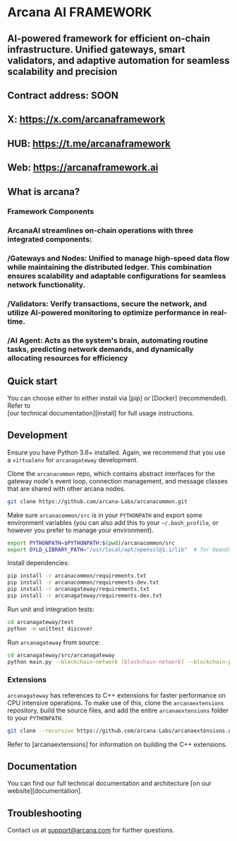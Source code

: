 # Arcana AI FRAMEWORK

## AI-powered framework for efficient on-chain infrastructure. Unified gateways, smart validators, and adaptive automation for seamless scalability and precision

## Contract address: SOON
## X: https://x.com/arcanaframework
## HUB: https://t.me/arcanaframework
## Web: https://arcanaframework.ai

## What is arcana?
### Framework Components

### ArcanaAI streamlines on-chain operations with three integrated components:

### /Gateways and Nodes: Unified to manage high-speed data flow while maintaining the distributed ledger. This combination ensures scalability and adaptable configurations for seamless network functionality.

### /Validators: Verify transactions, secure the network, and utilize AI-powered monitoring to optimize performance in real-time.
### /AI Agent: Acts as the system's brain, automating routine tasks, predicting network demands, and dynamically allocating resources for efficiency
## Quick start

You can choose either to either install via [pip] or [Docker] (recommended). Refer to  
[our technical documentation][install] for full usage instructions.

## Development

Ensure you have Python 3.6+ installed. Again, we recommend that you use a `virtualenv` for `arcanagateway` development.

Clone the `arcanacommon` repo, which contains abstract interfaces for the gateway node's event loop, connection management, 
and message classes that are shared with other arcana nodes.

```bash
git clone https://github.com/arcana-Labs/arcanacommon.git
```

Make sure `arcanacommon/src` is in your `PYTHONPATH` and export some environment variables (you can also add this to your
`~/.bash_profile`, or however you prefer to manage your environment).

```bash
export PYTHONPATH=$PYTHONPATH:$(pwd)/arcanacommon/src 
export DYLD_LIBRARY_PATH="/usr/local/opt/openssl@1.1/lib"  # for OpenSSL dependencies
```

Install dependencies:

```bash
pip install -r arcanacommon/requirements.txt
pip install -r arcanacommon/requirements-dev.txt
pip install -r arcanagateway/requirements.txt
pip install -r arcanagateway/requirements-dev.txt
```

Run unit and integration tests:

```bash
cd arcanagateway/test
python -m unittest discover
```

Run `arcanagateway` from source:

```bash
cd arcanagateway/src/arcanagateway
python main.py --blockchain-network [blockchain-network] --blockchain-protocol [blockchain-protocol]
```

### Extensions
`arcanagateway` has references to C++ extensions for faster performance on CPU intensive operations. To make use of this, 
clone the `arcanaextensions` repository, build the source files, and add the entire `arcanaextensions` folder to your 
`PYTHONPATH`.

```bash
git clone --recursive https://github.com/arcana-Labs/arcanaextensions.git
```

Refer to [arcanaextensions] for information on building the C++ extensions.

## Documentation

You can find our full technical documentation and architecture [on our website][documentation].

## Troubleshooting

Contact us at support@arcana.com for further questions.

